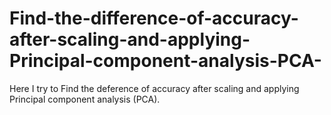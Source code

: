 # Find-the-difference-of-accuracy-after-scaling-and-applying-Principal-component-analysis-PCA-
Here I try to Find the deference of accuracy after scaling and applying Principal component analysis (PCA).
